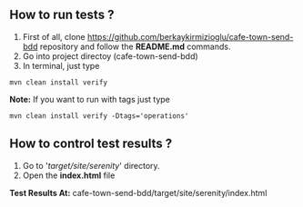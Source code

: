 ## How to run tests ?


1. First of all, clone https://github.com/berkaykirmizioglu/cafe-town-send-bdd repository and follow
the **README.md** commands.
2. Go into project directoy (cafe-town-send-bdd)
3. In terminal, just type
````
mvn clean install verify
````

**Note:**
If you want to run with tags just type
````
mvn clean install verify -Dtags='operations'
````

## How to control test results ?

1. Go to '_target/site/serenity_' directory.
2. Open the **index.html** file


**Test Results At:**
cafe-town-send-bdd/target/site/serenity/index.html
